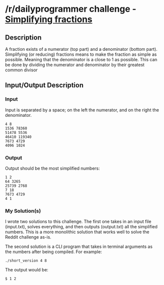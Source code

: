# /r/dailyprogrammer challenge - [Simplifying fractions](https://www.reddit.com/r/dailyprogrammer/comments/4uhqdb/20160725_challenge_277_easy_simplifying_fractions/)

## Description

A fraction exists of a numerator (top part) and a denominator (bottom part).
Simplifying (or reducing) fractions means to make the fraction as simple as possible. Meaning that the denominator is a close to 1 as possible. This can be done by dividing the numerator and denominator by their greatest common divisor

## Input/Output Description

### Input

Input is separated by a space; on the left the numerator, and on the right the denominator.

    4 8
    1536 78360
    51478 5536
    46410 119340
    7673 4729
    4096 1024

### Output

Output should be the most simplified numbers:

    1 2
    64 3265
    25739 2768
    7 18
    7673 4729
    4 1

### My Solution(s)

I wrote two solutions to this challenge. The first one takes in an input file (input.txt), solves everything, and then outputs (output.txt) all the simplified numbers. This is a more monolithic solution that works well to solve the Reddit challenge as-is.

The second solution is a CLI program that takes in terminal arguments as the numbers after being compiled. For example:

    ./short_version 4 8

The output would be:

    $ 1 2


